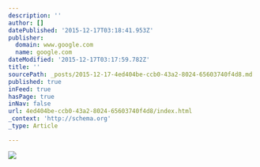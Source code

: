 ```yaml
---
description: ''
author: []
datePublished: '2015-12-17T03:18:41.953Z'
publisher:
  domain: www.google.com
  name: google.com
dateModified: '2015-12-17T03:17:59.782Z'
title: ''
sourcePath: _posts/2015-12-17-4ed404be-ccb0-43a2-8024-65603740f4d8.md
published: true
inFeed: true
hasPage: true
inNav: false
url: 4ed404be-ccb0-43a2-8024-65603740f4d8/index.html
_context: 'http://schema.org'
_type: Article

---
```

![](http://theawesomer.com/photos/2015/03/leather_whiskey_case_4.jpg)